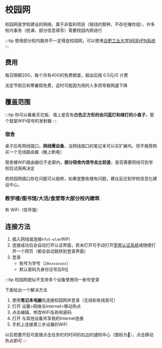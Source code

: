 # 校园网

校园网是学校建设的网络，属于非盈利项目（赔钱的那种，不存在赚你钱），许多校内事务（抢课、部分信息填写）需要校园内网进行

:::tip
使用部分校内服务不一定得连校园网，可以使用[合肥工业大学WEBVPN系统](https://webvpn.hfut.edu.cn)
:::

## 费用

每日限额20G，每个月有40G的免费额度，超出后按 0.5元/G 计费

法定节假日和寒暑假免费，这时可能因为用的人多而导致网速下降

## 覆盖范围

:::tip
你可以看看天花板、墙上是否有**白色正方形的会闪蓝灯和绿灯的小盒子**，那个就是WiFi信号的发射器
:::

### 宿舍

桌子后有网线插口，**网线需自备**，没网线插口的笔记本可以买扩展坞，但不推荐购买一个无线路由器（晚上断电）

宿舍楼WiFi路由器位于走廊内，**部分宿舍内信号会比较差**，是否需要网线可到学校后试用再决定

若校园网插口存在问题可以报修，如果是整栋楼有问题，建议反应到学校信息化建设中心。

### 教学楼/图书馆/大活/食堂等大部分校内建筑

有 WiFi（信号强）

## 连接方法

1. 插入网线或连接`hfut-wlan`WiFi
2. 连接成功后会自动打开认证界面，若未打开可手动打开[宽带认证系统](http://172.18.3.3)或随便打开一个网页（都会自动跳转到登录界面）
3. 登录
   - 账号为学号（`20xxxxxxxx`）
   - 默认密码为身份证号后6位

:::tip
校园网貌似不支持多个设备使用同一账号登录

下面给出一个解决方法

1. 使用**笔记本电脑**先连接校园网并登录（无线和有线皆可）
2. 打开 设置>网络与Internet>移动热点
3. 点击编辑，修改WiFi名称和密码
4. 打开 与其他设备共享我的Internet连接
5. 手机上连接第三步设置的WiFi

以后若要开启可直接点击任务栏的时间的右边的通知中心（图标为💬），点击移动热点即可
:::
